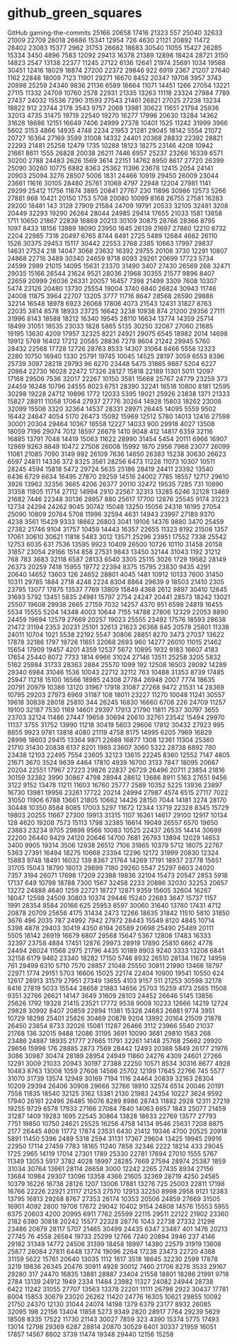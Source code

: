 # github_green_squares
GitHub gaming-the-commits
25166
20658
17416
21323
557
25040
32633
21009
22709
28018
26686
15341
12954
726
4630
21121
20892
11472
28402
23083
15377
2962
31753
26682
18683
30540
11055
15427
26285
15334
3450
4896
7583
12092
29413
16378
21389
12896
18424
28721
3150
14823
2547
13138
22377
11245
27122
6136
12641
21974
25691
1034
19568
30451
12416
18029
18874
27200
22372
29846
922
6919
2367
21207
27640
1162
22848
18009
7123
11901
29271
16670
8452
20347
19708
3957
3743
20898
25259
24340
9836
21136
6589
16664
11071
14451
1266
27054
13221
27115
11332
24709
10760
2578
22931
21335
13263
11118
23324
27984
7789
27437
24032
15536
7290
31593
27543
21461
26821
27025
27238
13234
18822
912
23744
2178
3543
9757
2068
13981
30622
11651
21794
25936
32013
4735
31475
19719
22540
19270
16277
17996
20630
13284
14362
31628
18686
12151
16649
7406
24999
27378
10401
1525
11242
31999
3966
5602
3153
4866
14935
4748
2234
21953
21281
29045
18142
5554
21072
20727
16364
27169
3599
31008
14332
24401
20368
28832
22392
28821
22293
21481
25258
12479
1735
10288
18123
18275
23146
4208
10942
21661
8611
1555
26828
20038
26211
7446
6957
25237
23266
16339
6571
30200
2788
24483
2626
1569
3614
22151
14762
8950
8617
27720
26399
25090
30260
10775
6882
8363
25362
11396
23678
12415
2054
24141
20903
25094
3276
28507
5006
1831
24466
10919
29450
26009
23044
23661
11616
30105
28480
25761
31068
4797
22948
12204
27981
1141
29299
25412
11756
11874
3885
20841
27767
230
11896
30986
12573
5266
27881
968
10421
20150
1753
5708
20080
10099
8168
26755
27581
16283
29200
18481
143
3128
27909
21584
24709
19791
20533
32105
32481
3208
20449
32293
19290
26264
28044
24985
29414
17655
21033
1581
13658
1711
10650
21867
22839
16869
20213
30109
30875
28766
28366
8795
1097
8433
18156
13989
18090
23950
1645
26139
21697
27860
12210
8732
2204
22985
7318
20497
6765
8744
8491
2725
5489
12684
4662
26110
1526
30375
29453
15117
30442
22553
2768
2385
10663
17997
29837
14631
27524
218
14047
3068
23632
16392
29755
20108
3730
12291
10807
24868
22716
3489
30340
24659
9718
6093
29261
20699
17723
5734
24599
2989
21015
14095
15631
23370
31490
3407
27430
26569
268
32471
29035
15166
26544
21624
9521
28036
21968
30355
21577
9896
8407
22659
20999
26036
26331
20057
16457
7398
21499
3309
7608
10307
5474
23126
20480
13730
25554
19004
3740
6840
26824
30943
11746
24008
11875
3964
22707
13205
3777
11716
8647
28568
26590
29886
32214
16548
18978
6923
26068
17806
4073
21543
12431
31827
8763
22035
3814
8578
18933
23725
16642
3238
10938
874
21200
29356
27111
31996
8143
18588
18212
16340
19545
28110
16634
13774
14359
25714
18499
31051
18535
23033
1828
5865
5135
30250
32087
27060
21685
19195
13630
4209
17957
32325
8221
24921
29075
6545
18982
2014
14698
19912
5769
16402
17212
20585
28836
7278
9604
21242
29945
5760
28432
22568
17728
12726
28763
8533
14307
31064
8466
5558
12323
2280
10750
16940
1330
25791
19745
10045
14525
28197
3059
6553
8396
25739
3097
28218
29793
96
6270
23448
5475
31865
9887
5204
6227
20864
22730
16028
22472
17326
28127
15818
22189
11301
5011
12097
17168
29506
7536
32017
22267
10150
3581
15668
25767
24779
23259
373
24459
16248
10796
24555
8023
6751
28390
32241
16518
10800
8181
12595
30298
19228
24712
19896
1772
12033
5395
19021
25926
23838
1371
21333
15827
28911
11058
17064
27937
27776
30264
14928
15803
18262
23008
32099
15506
3320
32364
14537
28331
28971
26445
14095
5559
9502
16442
24647
4054
5170
26473
15092
15969
12512
5780
14013
12416
27598
30001
20304
29464
10367
18558
12227
14033
900
29918
4027
13508
18059
7196
29074
7012
18597
26679
1410
9048
412
14817
6359
32116
16885
13791
7048
14419
15063
11622
28990
31454
5454
20111
6966
16907
12869
9263
8849
10472
27508
26008
15992
1870
2956
7968
23077
26099
11081
21085
7090
3149
992
26109
7636
14650
26383
15238
30630
26623
6597
24811
14336
372
8325
3561
28256
6473
11228
11073
10307
10511
28245
4594
15818
5472
29724
5635
25186
28419
24411
23392
13540
6436
6729
6634
16495
27870
29259
14516
24002
7785
18557
12717
29610
3926
13962
32356
3665
4206
26377
20110
32472
19535
7285
731
10890
31358
11805
11714
27112
14994
2910
22567
32313
13285
6246
32128
13469
21682
7446
22348
30136
28957
880
25617
17700
12876
25545
9174
31223
12734
24294
24262
9045
30742
15048
13250
15056
24318
16195
27054
25090
10809
20764
5708
11996
32594
4631
14943
23997
27189
9370
4238
3561
15429
9333
18662
26803
3041
19106
14376
9880
3470
25459
27382
21746
9104
31757
10459
14443
16357
22655
11323
8192
21508
1357
17061
30610
30621
11818
5483
3012
13571
25296
23951
17552
7338
25542
12753
6035
631
7536
13595
9923
10409
26500
10726
10110
31458
20158
31857
23054
29166
1514
858
27531
9843
13450
32144
31043
1192
31212
768
783
3683
32118
6587
28133
6540
3305
25115
3026
1729
19582
28149
26373
20259
7418
15955
19772
22394
8375
15795
23830
9435
4291
20640
14652
13603
126
24652
28801
4045
1481
10912
10133
7600
31450
10311
29785
1884
2718
4248
2224
8304
8864
29639
9
18503
21410
2305
23795
13077
17875
13537
7769
13809
15849
4368
2612
9897
30410
12645
31693
5792
13451
5835
24981
15797
2754
24247
20441
28573
18242
13021
25507
19608
29938
2665
27159
7032
14257
4370
951
6598
24819
16455
5534
15555
5204
14348
4003
10644
7155
14788
27806
12329
22053
8890
24459
19694
12579
27669
20257
19023
25555
23492
17576
18593
28638
21472
31194
2353
20231
25101
32613
21623
26368
845
20578
25801
11338
24011
10704
1021
5538
22192
5547
30806
28851
8270
3473
27037
13622
17878
32186
1797
19726
11651
32068
2693
960
14277
26010
11015
21462
15654
17909
19457
4201
4359
12537
5672
10895
1932
9183
16607
4183
17654
25440
8072
7733
1814
6966
31024
27146
13511
25258
3205
5832
5162
25984
31733
28363
2884
25570
1099
192
12508
16503
28092
14289
29340
6984
31046
1536
10043
22712
32112
763
10488
31353
8739
17485
25947
11218
15100
16566
18985
24308
27784
26948
2007
7774
18635
20791
20979
10386
13120
31967
17918
31087
27268
9472
21531
14
28369
10795
29203
27973
6969
31187
108
18011
23227
11270
10048
11241
30557
19618
30838
28018
25810
344
26245
16830
16660
6708
226
24709
11257
19100
32187
7530
1169
14601
29397
17913
21790
11811
7537
30797
3655
23703
32124
11486
27447
19658
30694
20610
32761
23542
15494
29970
11137
3755
31752
13990
11218
30419
5603
29606
17812
30432
27923
995
8655
9923
9781
13818
4080
21119
4758
8175
14995
6205
7969
16829
28998
18603
29415
13364
9871
22688
16877
1308
12361
11304
25360
21710
31430
20838
6137
8201
1985
23607
3060
5322
28738
6892
780
23438
12103
22495
7554
23605
32123
13615
22245
8360
12552
7147
4805
21671
3670
3524
9639
4464
17810
4939
16700
3133
7847
18095
20667
20204
22551
17967
27223
29826
22837
26729
26496
20711
23854
21816
30159
32382
3990
30867
4798
28944
28612
13686
8911
5163
27651
9456
3122
9152
13478
11211
11603
16760
25777
2589
10352
5225
13936
23897
16730
13981
19956
23261
17722
20214
24994
27987
4574
6515
27117
7022
31050
11906
6788
13661
21805
10662
14426
28150
7044
14181
3274
28170
30448
10350
8584
8085
17003
5297
11672
12344
13719
22328
8345
15729
19803
20255
11667
27300
19913
31315
1107
16361
14617
29100
12917
10134
128
4620
19208
7573
15113
1798
32385
16614
19049
26557
6570
19650
23883
23234
9705
29898
9566
10083
10525
22437
26535
14414
30699
22200
26440
9429
24120
20646
14700
7681
26793
13894
12029
14653
3400
9905
19314
3506
12938
26512
7106
31865
10379
5712
18075
22767
5363
27391
16494
18275
10668
23394
12296
12172
31999
20830
12324
15883
9748
18491
16032
139
8367
21764
14269
17191
18937
23778
15651
31705
15043
18790
18013
29899
7180
29260
5547
25297
6603
24020
7357
3194
26071
17698
17209
22388
19836
32104
15473
20547
2853
5918
17137
649
10798
18788
7300
1567
32458
2233
20886
32030
32253
20657
13272
24888
4640
1259
22721
18727
12871
9359
15605
32604
16267
18047
12598
24509
30803
10374
29446
15240
22683
3647
15737
1157
1991
28354
8584
20166
625
25953
8597
30060
31640
13760
17431
4712
20878
20709
25656
4175
31434
2473
12266
18635
31842
11510
5810
31850
3676
496
2035
787
24992
7942
27972
28443
15549
8120
4845
10714
5398
4878
29403
30419
4350
6194
26589
20698
25490
25489
20111
5505
18142
26919
16679
6807
29568
15647
5367
12808
17483
16333
32397
23758
4884
17451
12876
29973
28919
17890
25810
6862
4778
24494
26024
11568
2975
21796
4435
10189
8903
9240
3333
13208
6841
32158
6179
9462
23340
18282
17150
5746
8932
26510
28134
11672
14959
761
29499
6310
5710
7570
28857
21048
25550
30811
21990
13466
18797
22971
1774
29151
5703
16606
15025
22174
22404
10900
19541
10550
624
12617
28913
31579
27951
27349
13655
4103
9157
511
21253
30598
32178
8416
27819
5033
15544
28658
21883
14656
25703
15259
4173
2565
11508
9351
32766
26621
14147
3649
31609
28103
24452
26646
5145
13856
25626
1792
19328
21415
23521
17772
9538
9008
10233
12666
14219
12724
29828
30992
8407
20859
22894
11381
15328
24683
26881
9774
3951
10729
18298
25401
25826
30469
20878
9204
13992
20164
21509
21878
26450
23854
8733
32026
15081
11287
26466
3112
23966
5540
21037
21768
136
32015
9488
12086
31195
3691
10090
3681
29810
1583
268
23486
24887
18935
21777
27665
11791
32261
14148
25768
25662
29920
29656
15998
176
28885
2873
7569
28442
12493
20388
5849
26177
21976
3086
30987
30474
28189
28954
24949
11860
24276
4309
24601
27266
12291
3009
21033
20943
30197
27388
22250
10571
8534
30316
8677
4928
10483
8763
13008
1059
27608
14566
25702
12199
17645
22766
745
5577
31070
31739
13574
12949
30169
7194
1116
24464
20839
32163
28304
10209
29394
26406
30908
29666
32766
18910
32574
6514
20046
20191
7558
11835
18540
32125
3162
13381
2130
21983
24354
10227
3624
9592
17940
26161
22496
26485
16076
8289
8986
28743
11882
2928
12311
27219
19255
9729
6578
17933
27166
27084
7840
14063
6957
1843
25077
21459
31287
1409
19283
1695
22545
30864
13828
18633
22769
13577
27793
7751
19850
10750
24621
25525
16256
4758
14134
9546
25631
7208
8875
2177
26445
4808
11772
17874
23531
6430
21412
19346
4700
20525
20918
5891
11450
5396
2489
5318
2594
31131
17367
29604
13425
19945
29916
22950
17114
27459
7783
18165
11240
7858
32346
2222
18214
433
29045
1725
2965
14119
17014
27301
1789
25330
22781
17694
27010
1555
5767
11349
13053
5917
3782
4028
18997
28285
7669
27594
28974
25387
1859
31034
30764
13661
28114
26658
3000
12242
2265
27435
8934
27156
13684
10984
29307
13096
13358
4366
21605
32369
28719
4250
24585
10379
16226
16738
28126
1207
13006
17881
13276
725
25003
22811
17198
16766
22226
22921
21117
21253
27570
12913
32250
8998
2958
9121
12383
13795
16813
29268
8767
27353
26174
10353
20506
24859
27669
31505
16901
4092
2800
19706
17672
29042
10402
9154
24808
14576
15553
5955
6375
20603
4200
20995
6911
7762
25599
22115
29511
22122
21902
23360
2182
6380
30818
20242
15577
22328
28776
1043
22738
27332
21298
23486
20879
28117
5707
21465
30499
24435
6347
23487
401
1476
20213
27745
76
4558
26584
19733
25299
12766
7240
20894
3946
237
4146
29182
31349
14772
24506
31399
18458
18997
14380
22579
31919
13608
25877
28084
27811
6448
13774
19096
2264
17238
23473
22720
4368
31159
5622
15761
20640
13035
1112
1617
3518
18645
32230
2599
17878
3219
19836
26345
20476
30911
4928
30012
7460
21706
8278
3533
29167
29280
317
24470
16835
13881
28887
23404
21558
18801
18286
21991
9718
2784
13139
24912
1949
2334
11484
23982
11327
24082
24944
28738
6422
11242
31055
27707
13563
13378
22201
11111
26798
2922
30437
17781
6004
15853
30679
23020
26262
11420
24776
16305
10621
29855
10092
21750
24370
12130
31044
24074
14198
1379
6379
23177
8932
26085
32095
198
22156
13404
11858
5273
9349
2820
28917
7764
29239
5629
18508
8335
17522
11730
21143
30027
7859
323
4390
15374
5775
17493
13014
12798
29369
6287
28814
20870
30529
6401
30337
21959
16051
17857
14567
8602
3739
11474
19348
29440
12156
15258

